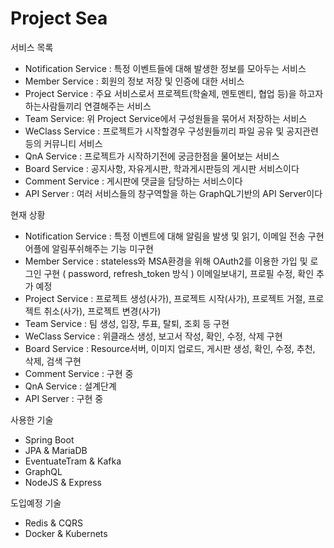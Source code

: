 # Project Sea

서비스 목록

- Notification Service : 특정 이벤트들에 대해 발생한 정보를 모아두는 서비스
- Member Service : 회원의 정보 저장 및 인증에 대한 서비스
- Project Service : 주요 서비스로서 프로젝트(학술제, 멘토멘티, 협업 등)을 하고자 하는사람들끼리 연결해주는 서비스
- Team Service: 위 Project Service에서 구성원들을 묶어서 저장하는 서비스
- WeClass Service : 프로젝트가 시작할경우 구성원들끼리 파일 공유 및 공지관련 등의 커뮤니티 서비스
- QnA Service : 프로젝트가 시작하기전에 궁금한점을 물어보는 서비스
- Board Service : 공지사항, 자유게시판, 학과게시판등의 게시판 서비스이다
- Comment Service : 게시판에 댓글을 담당하는 서비스이다
- API Server : 여러 서비스들의 창구역할을 하는 GraphQL기반의 API Server이다

현재 상황

- Notification Service : 특정 이벤트에 대해 알림을 발생 및 읽기, 이메일 전송 구현 어플에 알림푸쉬해주는 기능 미구현
- Member Service : stateless와 MSA환경을 위해 OAuth2를 이용한 가입 및 로그인 구현 ( password, refresh_token 방식 ) 이메일보내기, 프로필 수정, 확인 추가 예정
- Project Service : 프로젝트 생성(사가), 프로젝트 시작(사가), 프로젝트 거절, 프로젝트 취소(사가), 프로젝트 변경(사가)
- Team Service : 팀 생성, 입장, 투표, 탈퇴, 조회 등 구현
- WeClass Service : 위클래스 생성, 보고서 작성, 확인, 수정, 삭제 구현
- Board Service : Resource서버, 이미지 업로드, 게시판 생성, 확인, 수정, 추천, 삭제, 검색 구현
- Comment Service : 구현 중
- QnA Service : 설계단계
- API Server : 구현 중

사용한 기술

- Spring Boot
- JPA & MariaDB
- EventuateTram & Kafka
- GraphQL
- NodeJS & Express

도입예정 기술

- Redis & CQRS
- Docker & Kubernets
